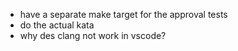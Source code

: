- have a separate make target for the approval tests
- do the actual kata
- why des clang not work in vscode?